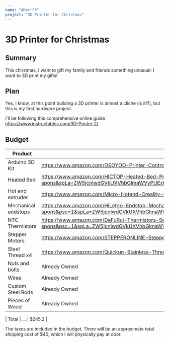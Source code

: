 ```yaml
---
name: "@DerrFX"
project: "3D Printer for Christmas"
---
```


# 3D Printer for Christmas

## Summary

This chirstmas, I want to gift my family and friends something unusual: I want to 3D print my gifts!

## Plan

Yes, I know, at this point building a 3D printer is almost a cliche (is it?!), but this is my first hardware project. 

I'll be following this comprehensive online guide https://www.instructables.com/3D-Printer-2/

## Budget

| Product         | Supplier/Link                         | Cost   |
| --------------- | ------------------------------------- | ------ |
| Arduino 3D Kit | https://www.amazon.com/OSOYOO-Printer-Controller-Stepper-Heatsink/dp/B0111ZSS2O/ref=sr_1_4?crid=REZKCLSX01WJ&keywords=arduino+mega+smart+display&qid=1671524104&sprefix=arduino+mega+smart+displa%2Caps%2C241&sr=8-4 | $45.99  |
| Heated Bed | https://www.amazon.com/HICTOP-Heated-Bed-Printers-235mm/dp/B09TPFTM4Z/ref=sr_1_1_sspa?crid=37ED0JEIQ31AD&keywords=heated%2Bbed%2B3d%2Bprinter&qid=1671524222&sprefix=heated%2Bbed%2B3d%2Caps%2C236&sr=8-1-spons&spLa=ZW5jcnlwdGVkUXVhbGlmaWVyPUExMVZVSEZFN0VURTk2JmVuY3J5cHRlZElkPUEwNzgzMzYxM0s2MDFOSU1WWjdCMCZlbmNyeXB0ZWRBZElkPUEwMTg1NzM2MjMxOFJFNVUwRFM1WSZ3aWRnZXROYW1lPXNwX2F0ZiZhY3Rpb249Y2xpY2tSZWRpcmVjdCZkb05vdExvZ0NsaWNrPXRydWU&th=1 | $29.0  |
| Hot end extruder | https://www.amazon.com/Micro-Hotend-Creality-Printers-TronXY/dp/B0789V2D7C/ref=sr_1_2?crid=1AJKB9ZJNH4AE&keywords=extruded+hot+end&qid=1671524454&sprefix=extruder+hot+e%2Caps%2C237&sr=8-2 | $63.5  |
| Mechanical endstops | https://www.amazon.com/HiLetgo-Endstop-Mechanical-Switch-Printer/dp/B012IBU1NO/ref=sr_1_1_sspa?keywords=endstop+switch&qid=1671524354&sprefix=endstop%2Caps%2C242&sr=8-1-spons&psc=1&spLa=ZW5jcnlwdGVkUXVhbGlmaWVyPUEzODRJVFlFWTRNMzVRJmVuY3J5cHRlZElkPUEwOTYzOTI2MjNLQlRSVDY5MkowQSZlbmNyeXB0ZWRBZElkPUEwODc1NDg0MjdLRUpDM0VaME5TRiZ3aWRnZXROYW1lPXNwX2F0ZiZhY3Rpb249Y2xpY2tSZWRpcmVjdCZkb05vdExvZ0NsaWNrPXRydWU= | $10.39  |
| NTC Thermistors | https://www.amazon.com/DaFuRui-Thermistors-Sensor-Creality-Printer/dp/B09TRM6Q9B/ref=sr_1_1_sspa?keywords=100k+ohm+ntc+3950+thermistor&qid=1671524375&sprefix=100k+ohm+ntc%2Caps%2C223&sr=8-1-spons&psc=1&spLa=ZW5jcnlwdGVkUXVhbGlmaWVyPUEzVDhJS05ETTgzNTVMJmVuY3J5cHRlZElkPUEwODkyNTc5MTRBRFo2NDM4WExBQiZlbmNyeXB0ZWRBZElkPUExMDIxMDYzM0pFMjJOT0xWUDlZRCZ3aWRnZXROYW1lPXNwX2F0ZiZhY3Rpb249Y2xpY2tSZWRpcmVjdCZkb05vdExvZ0NsaWNrPXRydWU= | $11.99  |
| Stepper Motors | https://www.amazon.com/STEPPERONLINE-Stepper-Bipolar-4-Lead-Printer/dp/B00QEYADRQ/ref=sr_1_2?crid=3AC060UE2VP27&keywords=5x+Nema17&qid=1671524503&sprefix=5x+nema17+%2Caps%2C254&sr=8-2 | $55.00  |
| Steel Thread x4 | https://www.amazon.com/Quickun-Stainless-Thread-M8-1-25-Threads/dp/B08QYQS446/ref=sr_1_2?crid=1IHN43SL20LCE&keywords=4m%2BSteel%2Bm8%2Bthread&qid=1671524537&sprefix=4m%2Bsteel%2Bm8%2Bthread%2Caps%2C221&sr=8-2&th=1 | $30.32  |
| Nuts and bolts | Already Owned | $0.00 |
| Wires | Already Owned | $0.00 |
| Custom Steel Rods | Already Owned | $0.00 |
| Pieces of Wood | Already Owned | $0.00 |

| Total | ... | $245.2 |

The taxes are included in the budget. There will be an approximate total shipping cost of $40, which I will physically pay at door.
